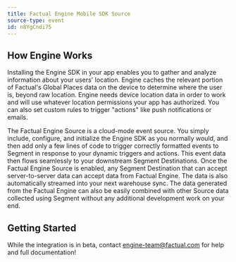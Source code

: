 ```yaml
---
title: Factual Engine Mobile SDK Source
source-type: event
id: n8YgCndi75
---
```


## How Engine Works
Installing the Engine SDK in your app enables you to gather and analyze information about your users' location. Engine caches the relevant portion of Factual's Global Places data on the device to determine where the user is, beyond raw location. Engine needs device location data in order to work and will use whatever location permissions your app has authorized. You can also set custom rules to trigger "actions" like push notifications or emails.

The Factual Engine Source is a cloud-mode event source. You simply include, configure, and initialize the Engine SDK as you normally would, and then add only a few lines of code to trigger correctly formatted events to Segment in response to your dynamic triggers and actions. This  event data then flows seamlessly to your downstream Segment Destinations. Once the Factual Engine Source is enabled, any Segment Destination that can accept server-to-server data can accept data from Factual Engine. The data is also automatically streamed into your next warehouse sync. The data generated from the Factual Engine can also be easily combined with other Source data collected using Segment without any additional development work on your end.

## Getting Started

While the integration is in beta, contact engine-team@factual.com for help and full documentation!
